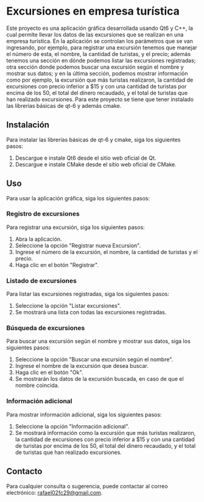 # Excursiones en empresa turística

Este proyecto es una aplicación gráfica desarrollada usando Qt6 y C++, la cual permite llevar los datos de las excursiones que se realizan en una empresa turística. En la aplicación se controlan los parámetros que se van ingresando, por ejemplo, para registrar una excursión tenemos que manejar el número de esta, el nombre, la cantidad de turistas, y el precio; además tenemos una sección en dónde podemos listar las excursiones registradas; otra sección donde podemos buscar una excursión según el nombre y mostrar sus datos; y en la última sección, podemos mostrar información como por ejemplo, la excursión que más turistas realizaron, la cantidad de excursiones con precio inferior a $15 y con una cantidad de turistas por encima de los 50, el total del dinero recaudado, y el total de turistas que han realizado excursiones. Para este proyecto se tiene que tener instalado las librerías básicas de qt-6 y además cmake.

## Instalación

Para instalar las librerías básicas de qt-6 y cmake, siga los siguientes pasos:

1. Descargue e instale Qt6 desde el sitio web oficial de Qt.
2. Descargue e instale CMake desde el sitio web oficial de CMake.

## Uso

Para usar la aplicación gráfica, siga los siguientes pasos:

### Registro de excursiones

Para registrar una excursión, siga los siguientes pasos:

1. Abra la aplicación.
2. Seleccione la opción "Registrar nueva Excursion".
3. Ingrese el número de la excursión, el nombre, la cantidad de turistas y el precio.
4. Haga clic en el botón "Registrar".

### Listado de excursiones

Para listar las excursiones registradas, siga los siguientes pasos:

1. Seleccione la opción "Listar excursiones".
2. Se mostrará una lista con todas las excursiones registradas.

### Búsqueda de excursiones

Para buscar una excursión según el nombre y mostrar sus datos, siga los siguientes pasos:

1. Seleccione la opción "Buscar una excursión según el nombre".
2. Ingrese el nombre de la excursión que desea buscar.
3. Haga clic en el botón "Ok".
4. Se mostrarán los datos de la excursión buscada, en caso de que el nombre coincida.

### Información adicional

Para mostrar información adicional, siga los siguientes pasos:

1. Seleccione la opción "Información adicional".
2. Se mostrará información como la excursión que más turistas realizaron, la cantidad de excursiones con precio inferior a $15 y con una cantidad de turistas por encima de los 50, el total del dinero recaudado, y el total de turistas que han realizado excursiones.

## Contacto

Para cualquier consulta o sugerencia, puede contactar al correo electrónico: rafael02fc29@gmail.com.
